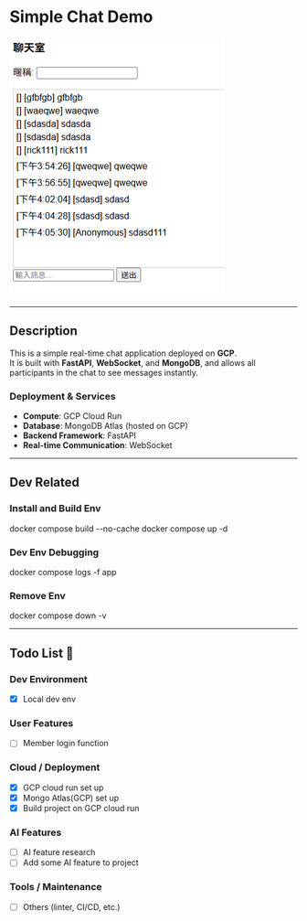 # Simple Chat Demo
![Demo](assets/demo.png)

---

## Description

This is a simple real-time chat application deployed on **GCP**.  
It is built with **FastAPI**, **WebSocket**, and **MongoDB**, and allows all participants in the chat to see messages instantly.  

### Deployment & Services
- **Compute**: GCP Cloud Run  
- **Database**: MongoDB Atlas (hosted on GCP)  
- **Backend Framework**: FastAPI  
- **Real-time Communication**: WebSocket

---

## Dev Related

### Install and Build Env
docker compose build --no-cache
docker compose up -d

### Dev Env Debugging
docker compose logs -f app

### Remove Env
docker compose down -v

---

## Todo List 📝

### Dev Environment
- [X] Local dev env

### User Features
- [ ] Member login function

### Cloud / Deployment
- [X] GCP cloud run set up
- [X] Mongo Atlas(GCP) set up
- [X] Build project on GCP cloud run

### AI Features
- [ ] AI feature research
- [ ] Add some AI feature to project

### Tools / Maintenance
- [ ] Others (linter, CI/CD, etc.)
